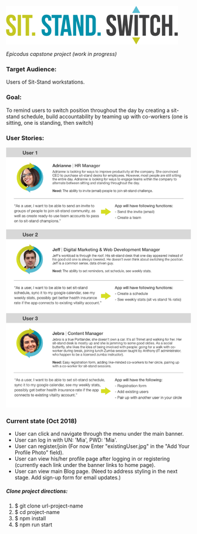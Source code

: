![logotype](/img/logotype.png)


_Epicodus capstone project (work in progress)_

### Target Audience:
Users of Sit-Stand workstations.
### Goal:

To remind users to switch position throughout the day by creating a sit-stand schedule, build accountability by teaming up with co-workers (one is sitting, one is standing, then switch)

### User Stories:
![user-stories](/img/user-stories.png)
### Current state (Oct 2018)
 * User can click and navigate through the menu under the main banner.
 * User can log in with UN: 'Mia', PWD: 'Mia'.
 * User can register/join (For now Enter  "existingUser.jpg" in the "Add Your Profile Photo" field).
 * User can view his/her profile page after logging in or registering (currently each link under the banner links to home page).
 * User can view main Blog page. (Need to address styling in the next stage. Add sign-up form for email updates.)


##### Clone project directions:

1. $ git clone url-project-name
2. $ cd project-name
3. $ npm install
4. $ npm run start
